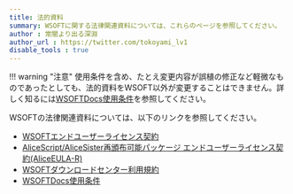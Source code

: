 ```yaml
---
title: 法的資料
summary: WSOFTに関する法律関連資料については、これらのページを参照してください。
author : 常闇より出る深淵
author_url : https://twitter.com/tokoyami_lv1
disable_tools : true
---
```

!!! warning "注意"
    使用条件を含め、たとえ変更内容が誤植の修正など軽微なものであったとしても、法的資料をWSOFT以外が変更することはできません。詳しく知るには[WSOFTDocs使用条件](./docs-termsofuse)を参照してください。

WSOFTの法律関連資料については、以下のリンクを参照してください。

- [WSOFTエンドユーザーライセンス契約](WSOFT-EULA)
- [AliceScript/AliceSister再頒布可能パッケージ エンドユーザーライセンス契約(AliceEULA-R)](Alice-EULA-R)
- [WSOFTダウンロードセンター利用規約](dc-termsofuse)
- [WSOFTDocs使用条件](docs-termsofuse)
